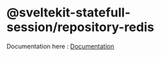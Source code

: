 # @sveltekit-statefull-session/repository-redis

Documentation here : [Documentation](https://github.com/yakanet/sveltekit-statefull-session/blob/main/README.md)